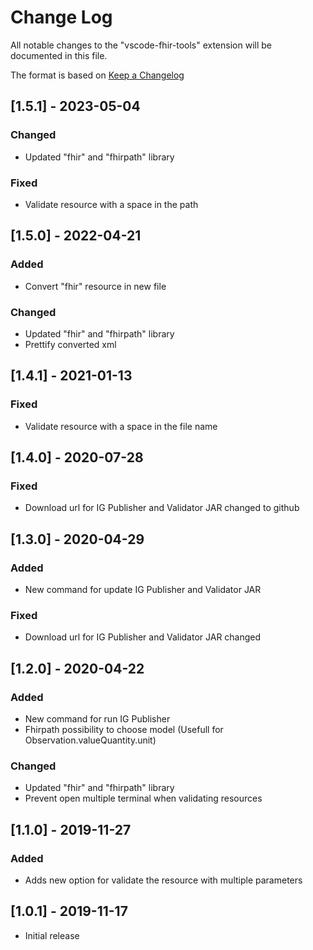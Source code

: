 # Change Log

All notable changes to the "vscode-fhir-tools" extension will be documented in this file.

The format is based on [Keep a Changelog](http://keepachangelog.com/)

## [1.5.1] - 2023-05-04

### Changed

- Updated "fhir" and "fhirpath" library

### Fixed

- Validate resource with a space in the path

## [1.5.0] - 2022-04-21

### Added

- Convert "fhir" resource in new file

### Changed

- Updated "fhir" and "fhirpath" library
- Prettify converted xml

## [1.4.1] - 2021-01-13

### Fixed

- Validate resource with a space in the file name

## [1.4.0] - 2020-07-28

### Fixed

- Download url for IG Publisher and Validator JAR changed to github

## [1.3.0] - 2020-04-29

### Added

- New command for update IG Publisher and Validator JAR

### Fixed

- Download url  for IG Publisher and Validator JAR changed

## [1.2.0] - 2020-04-22

### Added

- New command for run IG Publisher
- Fhirpath possibility to choose model (Usefull for Observation.valueQuantity.unit)

### Changed

- Updated "fhir" and "fhirpath" library
- Prevent open multiple terminal when validating resources

## [1.1.0] - 2019-11-27

### Added

- Adds new option for validate the resource with multiple parameters

## [1.0.1] - 2019-11-17

- Initial release
